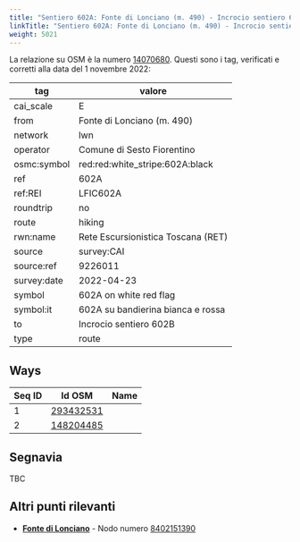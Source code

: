 ```yaml
---
title: "Sentiero 602A: Fonte di Lonciano (m. 490) - Incrocio sentiero 602B"
linkTitle: "Sentiero 602A: Fonte di Lonciano (m. 490) - Incrocio sentiero 602B"
weight: 5021
---
```


La relazione su OSM è la numero [14070680]. Questi sono i tag, verificati e corretti alla data del 1 novembre 2022:

| tag         | valore                                                 |
|-------------|--------------------------------------------------------|
| cai_scale   | E                                                      |
| from        | Fonte di Lonciano (m. 490)                             |
| network     | lwn                                                    |
| operator    | Comune di Sesto Fiorentino                             |
| osmc:symbol | red:red:white_stripe:602A:black                        |
| ref         | 602A                                                   |
| ref:REI     | LFIC602A                                               |
| roundtrip   | no                                                     |
| route       | hiking                                                 |
| rwn:name    | Rete Escursionistica Toscana (RET)                     |
| source      | survey:CAI                                             |
| source:ref  | 9226011                                                |
| survey:date | 2022-04-23                                             |
| symbol      | 602A on white red flag                                 |
| symbol:it   | 602A su bandierina bianca e rossa                      |
| to          | Incrocio sentiero 602B                                 |
| type        | route                                                  |

## Ways

| Seq ID | Id OSM       | Name                         |
|--------|--------------|------------------------------|
|  1     | [293432531]  |                              |
|  2     | [148204485]  |                              |

## Segnavia

TBC

## Altri punti rilevanti

- **[Fonte di Lonciano]** - Nodo numero [8402151390]

[14070680]:https://www.openstreetmap.org/relation/14070680

[293432531]:https://www.openstreetmap.org/way/293432531
[148204485]:https://www.openstreetmap.org/way/148204485

[Fonte di Lonciano]:https://commons.wikimedia.org/wiki/File:Monte_Morello_-_Fonte_di_Lonciano.jpg

[8402151390]:https://www.openstreetmap.org/node/8402151390
